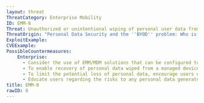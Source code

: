 ```yaml
---
layout: threat
ThreatCategory: Enterprise Mobility
ID: EMM-8
Threat: Unauthorized or unintentional wiping of personal user data from devices
ThreatOrigin: "Personal Data Security and the ''BYOD'' problem: Who is Truly at Risk? [^7]"
ExploitExample:
CVEExample:
PossibleCountermeasures:
    Enterprise:
      - Consider the use of EMM/MDM solutions that can be configured to require dual authorization (two administrative users) to trigger device wipe functions, or at a minimum, solutions for which wiping functions involve multiple steps to complete.
      - To enable recovery of personal data wiped from a managed device, provide a mechanism for users to preserve personal data, such as encrypted back-ups to the native cloud service (e.g. iCloud Backup & Storage).
      - To limit the potential loss of personal data, encourage users of enrolled devices to use authorized mechanisms for the synchronization or transfer of personal data to external systems not subject to remote wipe by enterprise EMM solutions.
      - Educate users regarding the risks to any personal data generated on an enrolled mobile device.
title: EMM-8
rawID: 8
---
```

